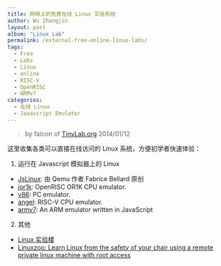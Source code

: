 ```yaml
---
title: 网络上的免费在线 Linux 实验系统
author: Wu Zhangjin
layout: post
album: "Linux Lab"
permalink: /external-free-online-linux-labs/
tags:
  - Free
  - Labs
  - Linux
  - online
  - RISC-V
  - OpenRISC
  - ARMv7
categories:
  - 在线 Linux
  - Javascript Emulator
---
```


> by falcon of [TinyLab.org][2]
> 2014/01/12

这里收集各类可以直接在线访问的 Linux 系统，方便初学者快速体验：

1. 运行在 Javascript 模拟器上的 Linux
  * [JsLinux][3]: 由 Qemu 作者 Fabrice Bellard 原创
  * [jor1k][8]: OpenRISC OR1K CPU emulator.
  * [v86][9]: PC emulator.
  * [angel][10]: RISC-V CPU emulator.
  * [armv7][11]: An ARM emulator written in JavaScript

2. 其他
  * [Linux 实验楼](https://www.shiyanlou.com/)
  * [Linuxzoo: Learn Linux from the safety of your chair using a remote private linux machine with root access][4]


 [2]: https://tinylab.org
 [3]: http://bellard.org/jslinux/
 [4]: http://linuxzoo.net/
 [7]: https://www.shiyanlou.com/
 [8]: http://s-macke.github.io/jor1k/demos/main.html
 [9]: http://copy.sh/v86/
[10]: http://riscv.org/angel/
[11]: https://github.com/ozaki-r/arm-js
